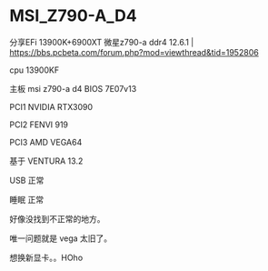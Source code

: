 # MSI_Z790-A_D4
分享EFi 13900K+6900XT 微星z790-a ddr4  12.6.1 | https://bbs.pcbeta.com/forum.php?mod=viewthread&tid=1952806

cpu 13900KF

主板 msi z790-a d4  BIOS 7E07v13

PCI1   NVIDIA RTX3090

PCI2   FENVI 919

PCI3   AMD VEGA64
		
基于 VENTURA 13.2

USB 正常

睡眠 正常

好像没找到不正常的地方。

唯一问题就是  vega 太旧了。

想换新显卡。。HOho


